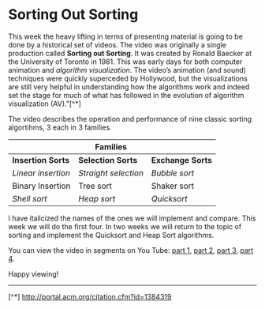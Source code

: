 # Sorting Out Sorting

This week the heavy lifting in terms of presenting material is going to
be done by a historical set of videos. The video was originally a single 
production called **Sorting out Sorting**. It was created by Ronald 
Baecker at the University of Toronto in 1981. This was early days for 
both computer animation and *algorithm visualization*. The video’s 
animation (and sound) techniques were quickly superceded by Hollywood, 
but the visualizations are still very helpful in understanding how the 
algorithms work and indeed set the stage for much of what has followed 
in the evolution of algorithm visualization (AV).”[^*]

The video describes the operation and performance of nine classic
sorting algortihms, 3 each in 3 families.

|                      |     Families           |                    |
|----------------------|------------------------|--------------------|
| **Insertion Sorts**  | **Selection Sorts**    | **Exchange Sorts** |
| _Linear insertion_   | _Straight selection_   | _Bubble sort_      |
| Binary Insertion     | Tree sort              | Shaker sort        |
| _Shell sort_         | _Heap sort_            | _Quicksort_        |

I have italicized the names of the ones we will implement and compare.
This week we will do the first four. In two weeks we will return to the
topic of sorting and implement the Quicksort and Heap Sort algorithms.

You can view the video in segments on You Tube: [part
1](http://www.youtube.com/watch?v=YvTW7341kpA), [part
2](http://www.youtube.com/watch?v=plAi7kcqMNU&feature=related), [part
3](http://www.youtube.com/watch?v=gtdfW3TbeYY&feature=related), [part
4](http://www.youtube.com/watch?v=wdcoRfS8edM&feature=related).

Happy viewing!

------------------------------------------------------------------------

[^*] http://portal.acm.org/citation.cfm?id=1384319
